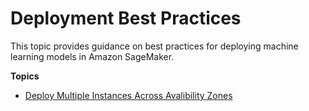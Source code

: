 # Deployment Best Practices<a name="best-pratices"></a>

This topic provides guidance on best practices for deploying machine learning models in Amazon SageMaker\.

**Topics**
+ [Deploy Multiple Instances Across Avalibility Zones](deployment-best-pratices.md)